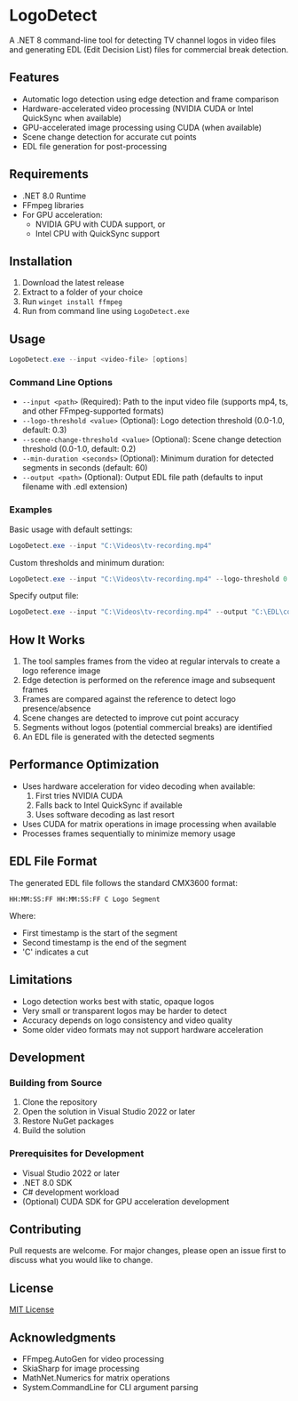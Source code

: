 # LogoDetect

A .NET 8 command-line tool for detecting TV channel logos in video files and generating EDL (Edit Decision List) files for commercial break detection.

## Features

- Automatic logo detection using edge detection and frame comparison
- Hardware-accelerated video processing (NVIDIA CUDA or Intel QuickSync when available)
- GPU-accelerated image processing using CUDA (when available)
- Scene change detection for accurate cut points
- EDL file generation for post-processing

## Requirements

- .NET 8.0 Runtime
- FFmpeg libraries
- For GPU acceleration:
  - NVIDIA GPU with CUDA support, or
  - Intel CPU with QuickSync support

## Installation

1. Download the latest release
2. Extract to a folder of your choice
3. Run `winget install ffmpeg`
3. Run from command line using `LogoDetect.exe`

## Usage

```powershell
LogoDetect.exe --input <video-file> [options]
```

### Command Line Options

- `--input <path>` (Required): Path to the input video file (supports mp4, ts, and other FFmpeg-supported formats)
- `--logo-threshold <value>` (Optional): Logo detection threshold (0.0-1.0, default: 0.3)
- `--scene-change-threshold <value>` (Optional): Scene change detection threshold (0.0-1.0, default: 0.2)
- `--min-duration <seconds>` (Optional): Minimum duration for detected segments in seconds (default: 60)
- `--output <path>` (Optional): Output EDL file path (defaults to input filename with .edl extension)

### Examples

Basic usage with default settings:
```powershell
LogoDetect.exe --input "C:\Videos\tv-recording.mp4"
```

Custom thresholds and minimum duration:
```powershell
LogoDetect.exe --input "C:\Videos\tv-recording.mp4" --logo-threshold 0.25 --scene-change-threshold 0.15 --min-duration 45
```

Specify output file:
```powershell
LogoDetect.exe --input "C:\Videos\tv-recording.mp4" --output "C:\EDL\commercials.edl"
```

## How It Works

1. The tool samples frames from the video at regular intervals to create a logo reference image
2. Edge detection is performed on the reference image and subsequent frames
3. Frames are compared against the reference to detect logo presence/absence
4. Scene changes are detected to improve cut point accuracy
5. Segments without logos (potential commercial breaks) are identified
6. An EDL file is generated with the detected segments

## Performance Optimization

- Uses hardware acceleration for video decoding when available:
  1. First tries NVIDIA CUDA
  2. Falls back to Intel QuickSync if available
  3. Uses software decoding as last resort
- Uses CUDA for matrix operations in image processing when available
- Processes frames sequentially to minimize memory usage

## EDL File Format

The generated EDL file follows the standard CMX3600 format:
```
HH:MM:SS:FF HH:MM:SS:FF C Logo Segment
```

Where:
- First timestamp is the start of the segment
- Second timestamp is the end of the segment
- 'C' indicates a cut

## Limitations

- Logo detection works best with static, opaque logos
- Very small or transparent logos may be harder to detect
- Accuracy depends on logo consistency and video quality
- Some older video formats may not support hardware acceleration

## Development

### Building from Source

1. Clone the repository
2. Open the solution in Visual Studio 2022 or later
3. Restore NuGet packages
4. Build the solution

### Prerequisites for Development

- Visual Studio 2022 or later
- .NET 8.0 SDK
- C# development workload
- (Optional) CUDA SDK for GPU acceleration development

## Contributing

Pull requests are welcome. For major changes, please open an issue first to discuss what you would like to change.

## License

[MIT License](https://opensource.org/licenses/MIT)

## Acknowledgments

- FFmpeg.AutoGen for video processing
- SkiaSharp for image processing
- MathNet.Numerics for matrix operations
- System.CommandLine for CLI argument parsing
